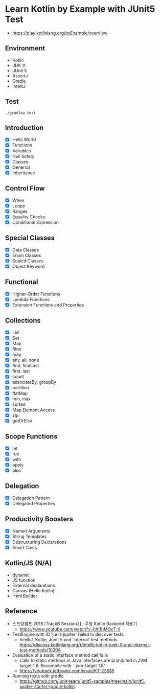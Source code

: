 # Learn Kotlin by Example with JUnit5 Test
- https://play.kotlinlang.org/byExample/overview

## Environment
- Kotlin
- JDK 11
- JUnit 5
- AssertJ
- Gradle
- IntelliJ

## Test
`./gradlew test`

## Introduction
- [x] Hello World
- [x] Functions
- [x] Variables
- [x] Null Safety
- [x] Classes
- [x] Generics
- [x] Inheritance

## Control Flow
- [x] When
- [x] Loops
- [x] Ranges
- [x] Equality Checks
- [x] Conditional Expression

## Special Classes
- [x] Data Classes
- [x] Enum Classes
- [x] Sealed Classes
- [x] Object Keyword

## Functional
- [x] Higher-Order Functions
- [x] Lambda Functions
- [x] Extension Functions and Properties

## Collections
- [x] List
- [x] Set
- [x] Map
- [x] filter
- [x] map
- [x] any, all, none
- [x] find, findLast
- [x] first, last
- [x] count
- [x] associateBy, groupBy
- [x] partition
- [x] flatMap
- [x] min, max
- [x] sorted
- [x] Map Element Access
- [x] zip
- [x] getOrElse

## Scope Functions
- [x] let
- [x] run
- [x] with
- [x] apply
- [x] also

## Delegation
- [x] Delegation Pattern
- [x] Delegated Properties

## Productivity Boosters
- [x] Named Arguments
- [x] String Templates
- [x] Destructuring Declarations
- [x] Smart Casts

## Kotlin/JS (N/A)
- dynamic
- JS function
- External declarations
- Canvas (Hello Kotlin)
- Html Builder

## Reference
- 스프링캠프 2018 [TrackB Session2] : 쿠팡 Kotlin Backend 적용기
    - https://www.youtube.com/watch?v=bhI1hMOcT-4
- TestEngine with ID 'junit-jupiter' failed to discover tests
    - IntelliJ, Kotlin, Junit 5 and ‘internal’ test methods https://discuss.kotlinlang.org/t/intellij-kotlin-junit-5-and-internal-test-methods/10208
- Evaluation of a static interface method call fails
    - Calls to static methods in Java interfaces are prohibited in JVM target 1.6. Recompile with '-jvm-target 1.8'
    - https://youtrack.jetbrains.com/issue/KT-23585
- Running tests with gradle
    - https://github.com/junit-team/junit5-samples/tree/main/junit5-jupiter-starter-gradle-kotlin
